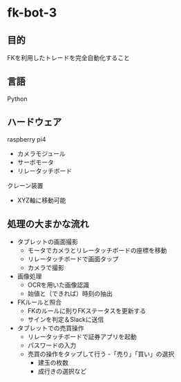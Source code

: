 # fk-bot-3
## 目的
FKを利用したトレードを完全自動化すること

## 言語
Python

## ハードウェア
raspberry pi4
- カメラモジュール
- サーボモータ
- リレータッチボード

クレーン装置
- XYZ軸に移動可能

## 処理の大まかな流れ
- タブレットの画面撮影
  - モータでカメラとリレータッチボードの座標を移動
  - リレータッチボードで画面タップ
  - カメラで撮影
- 画像処理
  - OCRを用いた画像認識 
  - 始値と（できれば）時刻の抽出
- FKルールと照合
  - FKのルールに則りFKステータスを更新する
  - サインを判定＆Slackに送信
- タブレットでの売買操作
  - リレータッチボードで証券アプリを起動
  - パスワードの入力
  - 売買の操作をタップして行う
    -「売り」「買い」の選択
    - 建玉の枚数
    - 成行きの選択など
  
  
